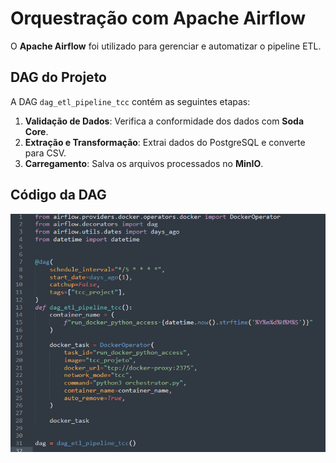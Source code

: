 # Orquestração com Apache Airflow

O **Apache Airflow** foi utilizado para gerenciar e automatizar o pipeline ETL.

## **DAG do Projeto**
A DAG `dag_etl_pipeline_tcc` contém as seguintes etapas:
1. **Validação de Dados**: Verifica a conformidade dos dados com **Soda Core**.
2. **Extração e Transformação**: Extrai dados do PostgreSQL e converte para CSV.
3. **Carregamento**: Salva os arquivos processados no **MinIO**.

## **Código da DAG**
![Imagemi](./images/dag.png)
